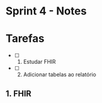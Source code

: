 # Sprint 4 - Notes 

# Tarefas

- [ ]  1. Estudar FHIR
   
- [ ]  2. Adicionar tabelas ao relatório




## 1. FHIR 

  


